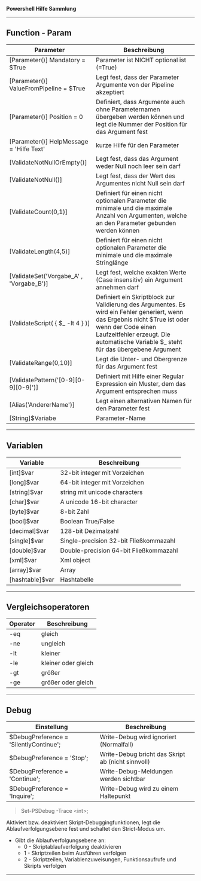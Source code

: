 **Powershell Hilfe Sammlung**

---

## Function - Param

| Parameter | Beschreibung |
| --------- | ------------ |
| [Parameter()] Mandatory = $True          | Parameter ist NICHT optional ist (=True)                                                                                                                                                                                                  |
| [Parameter()] ValueFromPipeline = $True  | Legt fest, dass der Parameter Argumente von der Pipeline akzeptiert                                                                                                                                                                       |
| [Parameter()] Position = 0               | Definiert, dass Argumente auch ohne Parameternamen übergeben werden können und legt die Nummer der Position für das Argument fest                                                                                                         |
| [Parameter()] HelpMessage = 'Hilfe Text' | kurze Hilfe für den Parameter                                                                                                                                                                                                             |
| [ValidateNotNullOrEmpty()]               | Legt fest, dass das Argument weder Null noch leer sein darf                                                                                                                                                                               |
| [ValidateNotNull()]                      | Legt fest, dass der Wert des Argumentes nicht Null sein darf                                                                                                                                                                              |
| [ValidateCount(0,1)]                     | Definiert für einen nicht optionalen Parameter die minimale und die maximale Anzahl von Argumenten, welche an den Parameter gebunden werden können                                                                                        |
| [ValidateLength(4,5)]                    | Definiert für einen nicht optionalen Parameter die minimale und die maximale Stringlänge                                                                                                                                                  |
| [ValidateSet('Vorgabe_A' , 'Vorgabe_B')] | Legt fest, welche exakten Werte (Case insensitiv) ein Argument annehmen darf                                                                                                                                                              |
| [ValidateScript( { $_ -lt 4 } )]         | Definiert ein Skriptblock zur Validierung des Argumentes. Es wird ein Fehler generiert, wenn das Ergebnis nicht $True ist oder wenn der Code einen Laufzeitfehler erzeugt. Die automatische Variable $_ steht für das übergebene Argument |
| [ValidateRange(0,10)]                    | Legt die Unter- und Obergrenze für das Argument fest                                                                                                                                                                                      |
| [ValidatePattern('[0-9][0-9][0-9]')]     | Definiert mit Hilfe einer Regular Expression ein Muster, dem das Argument entsprechen muss                                                                                                                                                |
| [Alias('AndererName')]                   | Legt einen alternativen Namen für den Parameter fest                                                                                                                                                                                      |
| [String]$Variabe                         | Parameter-Name                                                                                                                                                                                                                            |

---

## Variablen

| Variable        | Beschreibung                           |
| --------------- | -------------------------------------- |
| [int]$var       | 32-bit integer mit Vorzeichen          |
| [long]$var      | 64-bit integer mit Vorzeichen          |
| [string]$var    | string mit unicode characters          |
| [char]$var      | A unicode 16-bit character             |
| [byte]$var      | 8-bit Zahl                             |
| [bool]$var      | Boolean True/False                     |
| [decimal]$var   | 128-bit Dezimalzahl                    |
| [single]$var    | Single-precision 32-bit Fließkommazahl |
| [double]$var    | Double-precision 64-bit Fließkommazahl |
| [xml]$var       | Xml object                             |
| [array]$var     | Array                                  |
| [hashtable]$var | Hashtabelle                            |

---

## Vergleichsoperatoren

| Operator | Beschreibung        |
| -------- | ------------------- |
| -eq      | gleich              |
| -ne      | ungleich            |
| -lt      | kleiner             |
| -le      | kleiner oder gleich |
| -gt      | größer              |
| -ge      | größer oder gleich  |

---

## Debug

| Einstellung                            | Beschreibung                                      |
| -------------------------------------- | ------------------------------------------------- |
| $DebugPreference = 'SilentlyContinue'; | Write-Debug wird ignoriert (Normalfall)           |
| $DebugPreference = 'Stop';             | Write-Debug bricht das Skript ab (nicht sinnvoll) |
| $DebugPreference = 'Continue';         | Write-Debug-Meldungen werden sichtbar             |
| $DebugPreference = 'Inquire';          | Write-Debug wird zu einem Haltepunkt              |

> Set-PSDebug -Trace \<int>;

Aktiviert bzw. deaktiviert Skript-Debuggingfunktionen, legt die Ablaufverfolgungsebene fest und schaltet den Strict-Modus um.
* Gibt die Ablaufverfolgungsebene an:
  * 0 - Skriptablaufverfolgung deaktivieren
  * 1 - Skriptzeilen beim Ausführen verfolgen
  * 2 - Skriptzeilen, Variablenzuweisungen, Funktionsaufrufe und Skripts verfolgen

---
